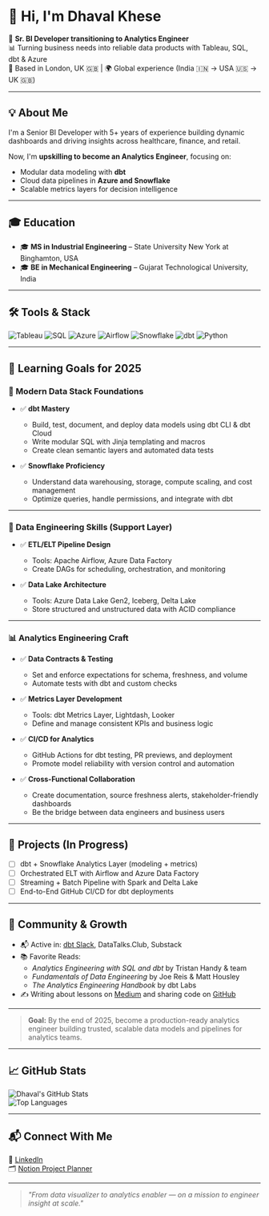 # 👋 Hi, I'm Dhaval Khese

🎯 **Sr. BI Developer transitioning to Analytics Engineer**  
📊 Turning business needs into reliable data products with Tableau, SQL, dbt & Azure  
📍 Based in London, UK 🇬🇧 | 🌍 Global experience (India 🇮🇳 → USA 🇺🇸 → UK 🇬🇧)

---

## 💡 About Me

I'm a Senior BI Developer with 5+ years of experience building dynamic dashboards and driving insights across healthcare, finance, and retail.  

Now, I'm **upskilling to become an Analytics Engineer**, focusing on:
- Modular data modeling with **dbt**
- Cloud data pipelines in **Azure and Snowflake**
- Scalable metrics layers for decision intelligence

---

## 🎓 Education

- 🎓 **MS in Industrial Engineering** – State University New York at Binghamton, USA  
- 🎓 **BE in Mechanical Engineering** – Gujarat Technological University, India  

---

## 🛠️ Tools & Stack

![Tableau](https://img.shields.io/badge/Tableau-E97627?style=for-the-badge&logo=Tableau&logoColor=white)
![SQL](https://img.shields.io/badge/SQL-4479A1?style=for-the-badge&logo=MicrosoftSQLServer&logoColor=white)
![Azure](https://img.shields.io/badge/Azure-0078D4?style=for-the-badge&logo=MicrosoftAzure&logoColor=white)
![Airflow](https://img.shields.io/badge/Apache%20Airflow-017CEE?style=for-the-badge&logo=ApacheAirflow&logoColor=white)
![Snowflake](https://img.shields.io/badge/Snowflake-56B9E9?style=for-the-badge&logo=snowflake&logoColor=white)
![dbt](https://img.shields.io/badge/dbt-F2672A?style=for-the-badge&logo=dbt&logoColor=white)
![Python](https://img.shields.io/badge/Python-306998?style=for-the-badge&logo=python&logoColor=white)

---
## 🌱 Learning Goals for 2025

### 🧱 Modern Data Stack Foundations
- ✅ **dbt Mastery**
  - Build, test, document, and deploy data models using dbt CLI & dbt Cloud
  - Write modular SQL with Jinja templating and macros
  - Create clean semantic layers and automated data tests

- ✅ **Snowflake Proficiency**
  - Understand data warehousing, storage, compute scaling, and cost management
  - Optimize queries, handle permissions, and integrate with dbt

---

### 🔧 Data Engineering Skills (Support Layer)
- ✅ **ETL/ELT Pipeline Design**
  - Tools: Apache Airflow, Azure Data Factory
  - Create DAGs for scheduling, orchestration, and monitoring

- ✅ **Data Lake Architecture**
  - Tools: Azure Data Lake Gen2, Iceberg, Delta Lake
  - Store structured and unstructured data with ACID compliance

---

### 📊 Analytics Engineering Craft
- ✅ **Data Contracts & Testing**
  - Set and enforce expectations for schema, freshness, and volume
  - Automate tests with dbt and custom checks

- ✅ **Metrics Layer Development**
  - Tools: dbt Metrics Layer, Lightdash, Looker
  - Define and manage consistent KPIs and business logic

- ✅ **CI/CD for Analytics**
  - GitHub Actions for dbt testing, PR previews, and deployment
  - Promote model reliability with version control and automation

- ✅ **Cross-Functional Collaboration**
  - Create documentation, source freshness alerts, stakeholder-friendly dashboards
  - Be the bridge between data engineers and business users

---

## 🚀 Projects (In Progress)
- [ ] dbt + Snowflake Analytics Layer (modeling + metrics)
- [ ] Orchestrated ELT with Airflow and Azure Data Factory
- [ ] Streaming + Batch Pipeline with Spark and Delta Lake
- [ ] End-to-End GitHub CI/CD for dbt deployments

---

## 🧠 Community & Growth
- 📬 Active in: [dbt Slack](https://community.getdbt.com/), DataTalks.Club, Substack
- 📚 Favorite Reads:
  - *Analytics Engineering with SQL and dbt* by Tristan Handy & team
  - *Fundamentals of Data Engineering* by Joe Reis & Matt Housley
  - *The Analytics Engineering Handbook* by dbt Labs
- ✍️ Writing about lessons on [Medium](#) and sharing code on [GitHub](#)

---

> **Goal:** By the end of 2025, become a production-ready analytics engineer building trusted, scalable data models and pipelines for analytics teams.
---


## 📈 GitHub Stats

![Dhaval's GitHub Stats](https://github-readme-stats.vercel.app/api?username=dj-7khese&show_icons=true&theme=tokyonight)  
![Top Languages](https://github-readme-stats.vercel.app/api/top-langs/?username=dj-7khese&layout=compact&theme=tokyonight)

---

## 📬 Connect With Me
 
🔗 [LinkedIn](https://www.linkedin.com/in/dhaval-khese/)  
🗂️ [Notion Project Planner](https://www.notion.so/Tableau-Task-PHG-1fae4352bc7e801f879af1a86d7e7e47)

---

> _"From data visualizer to analytics enabler — on a mission to engineer insight at scale."_
